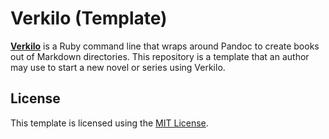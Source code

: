 # Verkilo (Template)

**[Verkilo](https://github.com/Merovex/verkilo-script)** is a Ruby command line that wraps around Pandoc to create books out of Markdown directories. This repository is a template that an author may use to start a new novel or series using Verkilo.

## License

This template is licensed using the [MIT License](LICENSE).
